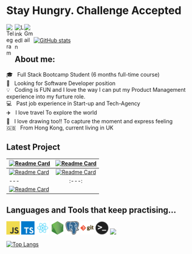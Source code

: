 # Stay Hungry. Challenge Accepted
[<img align="left" alt="Telegram" width="22px" src="https://telegram.org/img/t_logo.png?1"/>](https://msng.link/o/?catli0912=tg) 
[<img align="left" alt="LinkedIn" width="25px" src="https://content.linkedin.com/content/dam/me/business/en-us/amp/brand-site/v2/bg/LI-Bug.svg.original.svg"/>](https://www.linkedin.com/in/catherine-lmy/)
<a target="_blank" href="mailto:catherine.uk.20@gmail.com">
  <img align="left" alt="Gmail" width="25px" src="https://1000logos.net/wp-content/uploads/2018/05/Gmail-icon-1.png" />
</a>

</br></br>
[![GitHub stats](https://github-readme-stats.vercel.app/api?username=catlirex&hide=stars,contribs&count_private=true&show_icons=true&theme=tokyonight&hide_border=ture&hide_title=true)](https://github.com/catlirex)


## About me:

:mortar_board:  &nbsp; Full Stack Bootcamp Student (6 months full-time course)</br>
 :mega: &nbsp; Looking for Software Developer position</br>
 :bulb:  &nbsp;  Coding is FUN and I love the way I can put my Product Management experience into my furture role.</br>
 :computer:  &nbsp;  Past job experience in Start-up and Tech-Agency</br>
 :airplane:  &nbsp;  I love travel To explore the world</br>
 :art:  &nbsp;  I love drawing too!!  To capture the moment and express feeling</br>
 :uk:  &nbsp;  From Hong Kong, current living in UK</br>


## Latest Project
| [![Readme Card](https://github-readme-stats.vercel.app/api/pin/?username=catlirex&repo=boolean-uk-api-final-project&theme=highcontrast)](https://github.com/catlirex/boolean-uk-api-final-project) | [![Readme Card](https://github-readme-stats.vercel.app/api/pin/?username=catlirex&repo=LondonTransportApp-TFL-Refactor&theme=highcontrast)](https://github.com/catlirex/LondonTransportApp-TFL-Refactor) |
|---|:---:|
| [![Readme Card](https://github-readme-stats.vercel.app/api/pin/?username=catlirex&repo=boolean-uk-html-project&theme=highcontrast)](https://github.com/catlirex/boolean-uk-html-project) | [![Readme Card](https://github-readme-stats.vercel.app/api/pin/?username=catlirex&repo=boolean-uk-js-project&theme=highcontrast)](https://github.com/catlirex/boolean-uk-js-project) |
|---|:---:|
| [![Readme Card](https://github-readme-stats.vercel.app/api/pin/?username=catlirex&repo=boolean-uk-react-crypto-tracker&theme=highcontrast)](https://github.com/catlirex/boolean-uk-react-crypto-tracker) |  |


## Languages and Tools that keep practising...

<code><img height="35" src="https://raw.githubusercontent.com/github/explore/80688e429a7d4ef2fca1e82350fe8e3517d3494d/topics/javascript/javascript.png"></code>
<code><img height="35" src="https://raw.githubusercontent.com/github/explore/80688e429a7d4ef2fca1e82350fe8e3517d3494d/topics/typescript/typescript.png"></code>
<code><img height="35" src="https://raw.githubusercontent.com/github/explore/80688e429a7d4ef2fca1e82350fe8e3517d3494d/topics/react/react.png"></code>
<code><img height="35" src="https://raw.githubusercontent.com/github/explore/80688e429a7d4ef2fca1e82350fe8e3517d3494d/topics/nodejs/nodejs.png"></code>
<code><img height="35" src="https://raw.githubusercontent.com/github/explore/80688e429a7d4ef2fca1e82350fe8e3517d3494d/topics/postgresql/postgresql.png"></code>
<code><img height="35" src="https://raw.githubusercontent.com/github/explore/80688e429a7d4ef2fca1e82350fe8e3517d3494d/topics/git/git.png"></code>
<code><img height="35" src="https://raw.githubusercontent.com/github/explore/80688e429a7d4ef2fca1e82350fe8e3517d3494d/topics/terminal/terminal.png"></code>
<code><img height="35" src="https://raw.githubusercontent.com/github/explore/80688e429a7d4ef2fca1e82350fe8e3517d3494d/topics/prisma/prisma.png"></code>


[![Top Langs](https://github-readme-stats.vercel.app/api/top-langs/?username=catlirex&layout=compact&theme=tokyonight&hide_border=ture)](https://github.com/catlirex)

